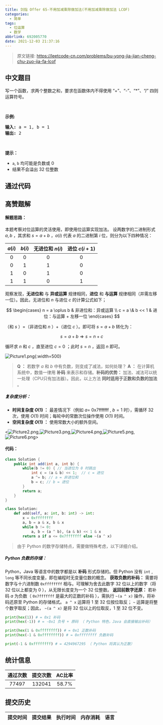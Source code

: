 ```yaml
---
title: 剑指 Offer 65-不用加减乘除做加法(不用加减乘除做加法 LCOF)
categories:
  - 简单
tags:
  - 位运算
  - 数学
abbrlink: 692005770
date: 2021-12-03 21:37:16
---
```


> 原文链接: https://leetcode-cn.com/problems/bu-yong-jia-jian-cheng-chu-zuo-jia-fa-lcof




## 中文题目
<div><p>写一个函数，求两个整数之和，要求在函数体内不得使用 &ldquo;+&rdquo;、&ldquo;-&rdquo;、&ldquo;*&rdquo;、&ldquo;/&rdquo; 四则运算符号。</p>

<p>&nbsp;</p>

<p><strong>示例:</strong></p>

<pre><strong>输入:</strong> a = 1, b = 1
<strong>输出:</strong> 2</pre>

<p>&nbsp;</p>

<p><strong>提示：</strong></p>

<ul>
	<li><code>a</code>,&nbsp;<code>b</code>&nbsp;均可能是负数或 0</li>
	<li>结果不会溢出 32 位整数</li>
</ul>
</div>

## 通过代码
<RecoDemo>
</RecoDemo>


## 高赞题解
#### 解题思路：

本题考察对位运算的灵活使用，即使用位运算实现加法。
设两数字的二进制形式 $a, b$ ，其求和 $s = a + b$ ，$a(i)$ 代表 $a$ 的二进制第 $i$ 位，则分为以下四种情况：

| $a(i)$ | $b(i)$ | 无进位和 $n(i)$ | 进位 $c(i+1)$ |
| :----: | :----: | :-------------: | :-----------: |
|  $0$   |  $0$   |       $0$       |      $0$      |
|  $0$   |  $1$   |       $1$       |      $0$      |
|  $1$   |  $0$   |       $1$       |      $0$      |
|  $1$   |  $1$   |       $0$       |      $1$      |

观察发现，**无进位和** 与 **异或运算** 规律相同，**进位** 和 **与运算** 规律相同（并需左移一位）。因此，无进位和 $n$ 与进位 $c$ 的计算公式如下；

$$
\begin{cases}
n = a \oplus b & 非进位和：异或运算 \\
c = a \& b << 1 & 进位：与运算 + 左移一位
\end{cases}
$$

（和 $s$ ）$=$（非进位和 $n$ ）$+$（进位 $c$ ）。即可将 $s = a + b$ 转化为：

$$
s = a + b \Rightarrow s = n + c
$$

循环求 $n$ 和 $c$ ，直至进位 $c = 0$ ；此时 $s = n$ ，返回 $n$ 即可。

![Picture1.png](../images/bu-yong-jia-jian-cheng-chu-zuo-jia-fa-lcof-0.png){:width=500}

> **Q ：** 若数字 $a$ 和 $b$ 中有负数，则变成了减法，如何处理？
> **A ：** 在计算机系统中，数值一律用 **补码** 来表示和存储。**补码的优势：** 加法、减法可以统一处理（CPU只有加法器）。因此，以上方法 **同时适用于正数和负数的加法** 。

##### 复杂度分析：

- **时间复杂度 $O(1)$ ：** 最差情况下（例如 $a =$ 0x7fffffff , $b = 1$ 时），需循环 32 次，使用 $O(1)$ 时间；每轮中的常数次位操作使用 $O(1)$ 时间。
- **空间复杂度 $O(1)$ ：** 使用常数大小的额外空间。

<![Picture2.png](../images/bu-yong-jia-jian-cheng-chu-zuo-jia-fa-lcof-1.png),![Picture3.png](../images/bu-yong-jia-jian-cheng-chu-zuo-jia-fa-lcof-2.png),![Picture4.png](../images/bu-yong-jia-jian-cheng-chu-zuo-jia-fa-lcof-3.png),![Picture5.png](../images/bu-yong-jia-jian-cheng-chu-zuo-jia-fa-lcof-4.png),![Picture6.png](../images/bu-yong-jia-jian-cheng-chu-zuo-jia-fa-lcof-5.png)>

#### 代码：

```java []
class Solution {
    public int add(int a, int b) {
        while(b != 0) { // 当进位为 0 时跳出
            int c = (a & b) << 1;  // c = 进位
            a ^= b; // a = 非进位和
            b = c; // b = 进位
        }
        return a;
    }
}
```

```python []
class Solution:
    def add(self, a: int, b: int) -> int:
        x = 0xffffffff
        a, b = a & x, b & x
        while b != 0:
            a, b = (a ^ b), (a & b) << 1 & x
        return a if a <= 0x7fffffff else ~(a ^ x)
```

> 由于 Python 的数字存储特点，需要做特殊考虑，以下详细介绍。

##### Python 负数的存储：

Python，Java 等语言中的数字都是以 **补码** 形式存储的。但 Python 没有 `int` , `long` 等不同长度变量，即在编程时无变量位数的概念。
**获取负数的补码：** 需要将数字与十六进制数 `0xffffffff` 相与。可理解为舍去此数字 32 位以上的数字（将 32 位以上都变为 $0$ ），从无限长度变为一个 32 位整数。
**返回前数字还原：** 若补码 $a$ 为负数（ `0x7fffffff` 是最大的正数的补码 ），需执行 `~(a ^ x)` 操作，将补码还原至 Python 的存储格式。 `a ^ x` 运算将 1 至 32 位按位取反； `~` 运算是将整个数字取反；因此， `~(a ^ x)` 是将 32 位以上的位取反，1 至 32 位不变。

```python
print(hex(1)) # = 0x1 补码
print(hex(-1)) # = -0x1 负号 + 原码 （ Python 特色，Java 会直接输出补码）

print(hex(1 & 0xffffffff)) # = 0x1 正数补码
print(hex(-1 & 0xffffffff)) # = 0xffffffff 负数补码

print(-1 & 0xffffffff) # = 4294967295 （ Python 将其认为正数）
```

## 统计信息
| 通过次数 | 提交次数 | AC比率 |
| :------: | :------: | :------: |
|    77497    |    132041    |   58.7%   |

## 提交历史
| 提交时间 | 提交结果 | 执行时间 |  内存消耗  | 语言 |
| :------: | :------: | :------: | :--------: | :--------: |
